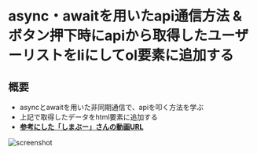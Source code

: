 # async・awaitを用いたapi通信方法 & ボタン押下時にapiから取得したユーザーリストをliにしてol要素に追加する
## 概要
- asyncとawaitを用いた非同期通信で、apiを叩く方法を学ぶ
- 上記で取得したデータをhtml要素に追加する
- **[参考にした「しまぶー」さんの動画URL](https://www.youtube.com/watch?v=Oi38X7mNixE&t=2s)**

![screenshot](https://user-images.githubusercontent.com/56192097/175755690-d40425ee-af63-4224-9a8b-6272c6a38cb2.gif)
